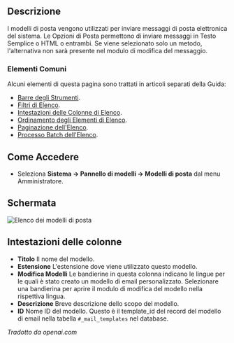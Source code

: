 <!-- Filename: Help4.x:Mail_Templates / Display title: Modelli di Mail -->

## Descrizione

I modelli di posta vengono utilizzati per inviare messaggi di posta elettronica del sistema. Le Opzioni di Posta permettono di inviare messaggi in Testo Semplice o HTML o entrambi. Se viene selezionato solo un metodo, l'alternativa non sarà presente nel modulo di modifica del messaggio.

### Elementi Comuni

Alcuni elementi di questa pagina sono trattati in articoli separati della Guida:

* [Barre degli Strumenti](jdocmanual?article=help/common-elements/toolbars).
* [Filtri di Elenco](jdocmanual?article=help/common-elements/list-filters).
* [Intestazioni delle Colonne di Elenco](jdocmanual?article=help/common-elements/list-column-headers).
* [Ordinamento degli Elementi di Elenco](jdocmanual?article=help/common-elements/list-ordering).
* [Paginazione dell'Elenco](jdocmanual?article=help/common-elements/list-pagination).
* [Processo Batch dell'Elenco](jdocmanual?article=help/common-elements/list-batch-process).

## Come Accedere

- Seleziona **Sistema → Pannello di modelli → Modelli di posta** dal
  menu Amministratore.

## Schermata

![Elenco dei modelli di posta](../../../it/images/mail/mail-templates.png)

## Intestazioni delle colonne

- **Titolo** Il nome del modello.
- **Estensione** L'estensione dove viene utilizzato questo modello.
- **Modifica Modelli** Le bandierine in questa colonna indicano le lingue per le quali è stato creato un modello di email personalizzato. Selezionare una bandierina per aprire il modulo di modifica del modello nella rispettiva lingua.
- **Descrizione** Breve descrizione dello scopo del modello.
- **ID** Nome ID del modello. Questo è il template_id del record del modello di email nella tabella `#_mail_templates` nel database.

*Tradotto da openai.com*

